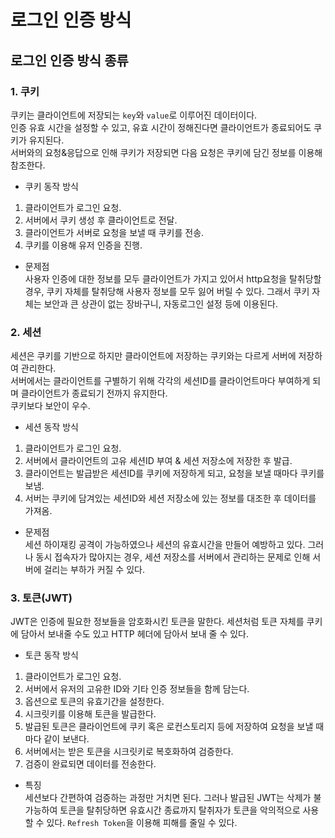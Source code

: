# 로그인 인증 방식

## 로그인 인증 방식 종류

### 1. 쿠키
쿠키는 클라이언트에 저장되는 `key`와 `value`로 이루어진 데이터이다.<br>
인증 유효 시간을 설정할 수 있고, 유효 시간이 정해진다면 클라이언트가 종료되어도 쿠키가 유지된다.<br>
서버와의 요청&응답으로 인해 쿠키가 저장되면 다음 요청은 쿠키에 담긴 정보를 이용해 참조한다.<br>

- 쿠키 동작 방식
1. 클라이언트가 로그인 요청.
2. 서버에서 쿠키 생성 후 클라이언트로 전달.
3. 클라이언트가 서버로 요청을 보낼 때 쿠키를 전송.
4. 쿠키를 이용해 유저 인증을 진행.

- 문제점 <br>
사용자 인증에 대한 정보를 모두 클라이언트가 가지고 있어서 http요청을 탈취당할 경우, 쿠키 자체를 탈취당해 사용자 정보를 모두 잃어 버릴 수 있다. 그래서 쿠키 자체는 보안과 큰 상관이 없는 장바구니, 자동로그인 설정 등에 이용된다.<br>

### 2. 세션
세션은 쿠키를 기반으로 하지만 클라이언트에 저장하는 쿠키와는 다르게 서버에 저장하여 관리한다. <br>
서버에서는 클라이언트를 구별하기 위해 각각의 세션ID를 클라이언트마다 부여하게 되며 클라이언트가 종료되기 전까지 유지한다.<br>
쿠키보다 보안이 우수.<br>

- 세션 동작 방식
1. 클라이언트가 로그인 요청.
2. 서버에서 클라이언트의 고유 세션ID 부여 & 세션 저장소에 저장한 후 발급.
3. 클라이언트는 발급받은 세션ID를 쿠키에 저장하게 되고, 요청을 보낼 때마다 쿠키를 보냄.
4. 서버는 쿠키에 담겨있는 세션ID와 세션 저장소에 있는 정보를 대조한 후 데이터를 가져옴.

- 문제점 <br>
세션 하이재킹 공격이 가능하였으나 세션의 유효시간을 만들어 예방하고 있다. 그러나 동시 접속자가 많아지는 경우, 세션 저장소를 서버에서 관리하는 문제로 인해 서버에 걸리는 부하가 커질 수 있다.

### 3. 토큰(JWT)
JWT은 인증에 필요한 정보들을 암호화시킨 토큰을 말한다. 세션처럼 토큰 자체를 쿠키에 담아서 보내줄 수도 있고 HTTP 헤더에 담아서 보내 줄 수 있다.<br>

- 토큰 동작 방식
1. 클라이언트가 로그인 요청.
2. 서버에서 유저의 고유한 ID와 기타 인증 정보들을 함께 담는다.
3. 옵션으로 토큰의 유효기간을 설정한다.
4. 시크릿키를 이용해 토큰을 발급한다.
5. 발급된 토큰은 클라이언트에 쿠키 혹은 로컨스토리지 등에 저장하여 요청을 보낼 때마다 같이 보낸다.
6. 서버에서는 받은 토큰을 시크릿키로 복호화하여 검증한다.
7. 검증이 완료되면 데이터를 전송한다.

- 특징 <br>
세션보다 간편하여 검증하는 과정만 거치면 된다. 그러나 발급된 JWT는 삭제가 불가능하여 토큰을 탈취당하면 유효시간 종료까지 탈취자가 토큰을 악의적으로 사용 할 수 있다. `Refresh Token`을 이용해 피해를 줄일 수 있다.

